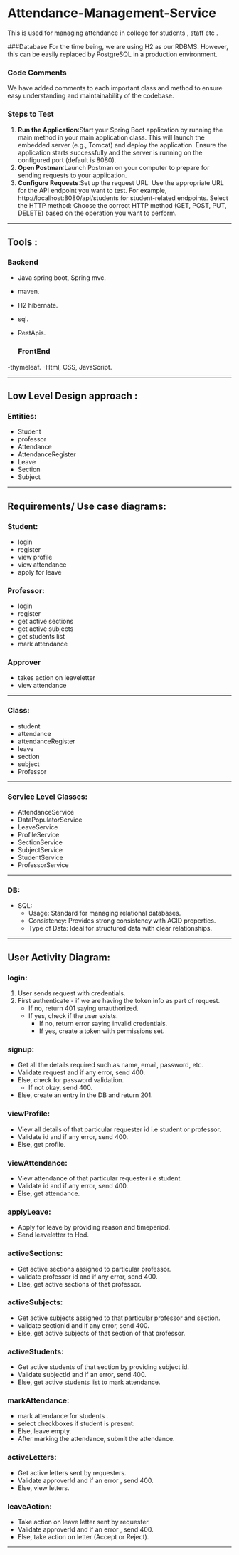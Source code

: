 # Attendance-Management-Service
This is used for managing attendance in college for students , staff etc .  

###Database
For the time being, we are using H2 as our RDBMS. However, this can be easily replaced by PostgreSQL in a production environment.

### Code Comments

We have added comments to each important class and method to ensure easy understanding and maintainability of the codebase.

### Steps to Test
1. **Run the Application**:Start your Spring Boot application by running the main method in your main application class. This will launch the embedded server (e.g., Tomcat) and deploy the application.
Ensure the application starts successfully and the server is running on the configured port (default is 8080).
2. **Open Postman**:Launch Postman on your computer to prepare for sending requests to your application.
3. **Configure Requests**:Set up the request URL: Use the appropriate URL for the API endpoint you want to test. For example, http://localhost:8080/api/students for student-related endpoints.
Select the HTTP method: Choose the correct HTTP method (GET, POST, PUT, DELETE) based on the operation you want to perform.

---


## Tools :

  ### Backend

- Java spring boot, Spring mvc.
- maven.
- H2 hibernate.
- sql.
- RestApis.

  ### FrontEnd

-thymeleaf.
-Html, CSS, JavaScript.
  

---


## Low Level Design approach :

### Entities:
- Student
- professor
- Attendance
- AttendanceRegister
- Leave
- Section
- Subject
  

---


## Requirements/ Use case diagrams:

###  Student:

- login
- register
- view profile
- view attendance
- apply for leave

###  Professor:

- login
- register
- get active sections
- get active subjects
- get students list
- mark attendance

###  Approver

- takes action on leaveletter
- view attendance

---

### Class:

- student
- attendance
- attendanceRegister
- leave
- section
- subject
- Professor

---

###  Service Level Classes:

- AttendanceService
- DataPopulatorService
- LeaveService
- ProfileService
- SectionService
- SubjectService
- StudentService
- ProfessorService
  
---

### DB:

- SQL:
    - Usage: Standard for managing relational databases.
    - Consistency: Provides strong consistency with ACID properties.
    - Type of Data: Ideal for structured data with clear relationships.
 
---

## User Activity Diagram:

### login:

1. User sends request with credentials.
2. First authenticate - if we are having the token info as part of request.
    - If no, return 401 saying unauthorized.
    - If yes, check if the user exists.
        - If no, return error saying invalid credentials.
        - If yes, create a token with permissions set.
          
     
### signup:

- Get all the details required such as name, email, password, etc.
- Validate request and if any error, send 400.
- Else, check for password validation.
    - If not okay, send 400.
- Else, create an entry in the DB and return 201.


### viewProfile:   

- View all details of that particular requester id i.e student or professor.
- Validate id and if any error, send 400.
- Else, get profile.

### viewAttendance:

- View attendance of that particular requester i.e student.
- Validate id and if any error, send 400.
- Else, get attendance.

### applyLeave:

- Apply for leave by providing reason and timeperiod.
- Send leaveletter to Hod.

### activeSections:

- Get active sections assigned to particular professor.
- validate professor id and if any error, send 400.
- Else, get active sections of that professor.

### activeSubjects:

- Get active subjects assigned to that particular professor and section.
- validate sectionId and if any error, send 400.
- Else, get active subjects of that section of that professor.

### activeStudents:

- Get active students of that section by providing subject id.
- Validate subjectId and if an error, send 400.
- Else, get active students list to mark attendance.

### markAttendance:

- mark attendance for students .
- select checkboxes if student is present.
- Else, leave empty.
- After marking the attendance, submit the attendance.

### activeLetters:

- Get active letters sent by requesters.
- Validate approverId and if an error , send 400.
- Else, view letters.

### leaveAction:

- Take action on leave letter sent by requester.
- Validate approverId and if an error , send 400.
- Else, take action on letter (Accept or Reject).

---








  





